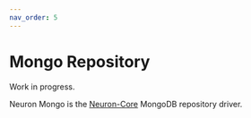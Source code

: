 ```yaml
---
nav_order: 5
---
```


# Mongo Repository

Work in progress.

Neuron Mongo is the [Neuron-Core](https://github.com/neuronlabs/neuron-core) MongoDB repository driver. 



